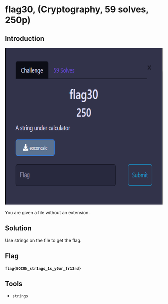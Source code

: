 # flag30, (Cryptography, 59 solves, 250p)

## Introduction

<p align="left">
  <img height=500 img src=./readme_assets/flag30-challenge.PNG/>
</p>

You are given a file without an extension.

## Solution

Use strings on the file to get the flag.

## Flag

**`flag{EOCON_str1ngs_1s_y0ur_fr13nd}`**

## Tools

- `strings`


